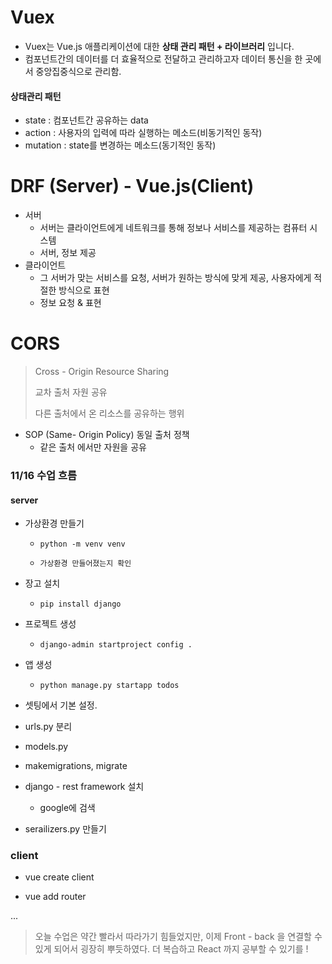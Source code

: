 # Vuex

- Vuex는 Vue.js 애플리케이션에 대한 **상태 관리 패턴 + 라이브러리** 입니다. 
- 컴포넌트간의 데이터를 더 효율적으로 전달하고 관리하고자 데이터 통신을 한 곳에서 중앙집중식으로 관리함.



#### 상태관리 패턴

- state : 컴포넌트간 공유하는 data
- action : 사용자의 입력에 따라 실행하는 메소드(비동기적인 동작)
- mutation : state를 변경하는 메소드(동기적인 동작)





# DRF (Server) - Vue.js(Client)

- 서버
  - 서버는 클라이언트에게 네트워크를 통해 정보나 서비스를 제공하는 컴퓨터 시스템
  - 서버, 정보 제공
- 클라이언트
  - 그 서버가 맞는 서비스를 요청, 서버가 원하는 방식에 맞게 제공, 사용자에게 적절한 방식으로 표현
  - 정보 요청 & 표현 



# CORS

> Cross - Origin Resource Sharing 
>
> 교차 출처 자원 공유
>
> 다른 출처에서 온 리소스를 공유하는 행위 

- SOP (Same- Origin Policy) 동일 출처 정책
  - 같은 출처 에서만 자원을 공유 



### 11/16 수업 흐름

#### server

- 가상환경 만들기

  - ```
    python -m venv venv
    ```

  - ```
    가상환경 만들어졌는지 확인
    ```

- 장고 설치

  - ```
    pip install django
    ```

- 프로젝트 생성

  - ```
    django-admin startproject config .
    ```

- 앱 생성

  - ```
    python manage.py startapp todos
    ```

- 셋팅에서 기본 설정.

- urls.py 분리

- models.py

- makemigrations, migrate

- django - rest framework 설치

  - google에 검색 

- serailizers.py 만들기



### client

- vue create client

- vue add router

...



> 오늘 수업은 약간 빨라서 따라가기 힘들었지만, 이제 Front - back 을 연결할 수 있게 되어서 굉장히 뿌듯하였다. 더 복습하고 React 까지 공부할 수 있기를 !

